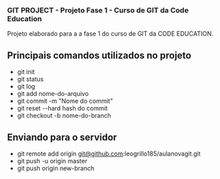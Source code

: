 ### GIT PROJECT - Projeto Fase 1 - Curso de GIT da Code Education
Projeto elaborado para a a fase 1 do curso de GIT da CODE EDUCATION.

## Principais comandos utilizados no projeto
* git init
* git status
* git log
* git add nome-do-arquivo
* git commit -m "Nome do commit"
* git reset --hard hash do commit
* git checkout -b nome-do-branch

## Enviando para o servidor
* git remote add origin git@github.com:leogrillo185/aulanovagit.git
* git push -u origin master
* git push origin new-branch
